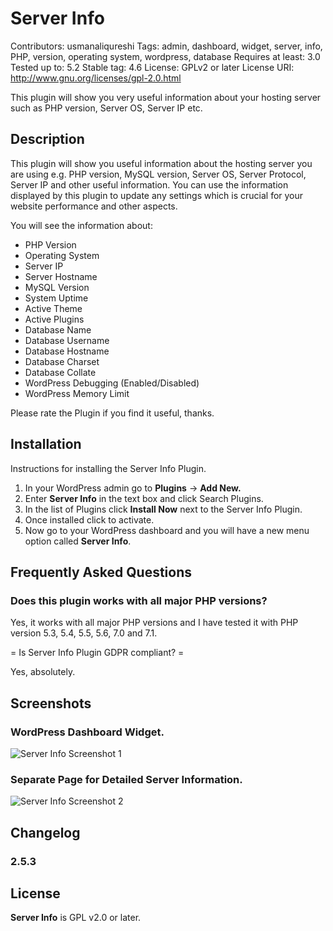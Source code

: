 # Server Info

Contributors: usmanaliqureshi
Tags: admin, dashboard, widget, server, info, PHP, version, operating system, wordpress, database
Requires at least: 3.0
Tested up to: 5.2
Stable tag: 4.6
License: GPLv2 or later
License URI: http://www.gnu.org/licenses/gpl-2.0.html

This plugin will show you very useful information about your hosting server such as PHP version, Server OS, Server IP etc.


## Description

This plugin will show you useful information about the hosting server you are using e.g. PHP version, MySQL version, Server OS, Server Protocol, Server IP and other useful information. You can use the information displayed by this plugin to update any settings which is crucial for your website performance and other aspects.

You will see the information about:

* PHP Version<br>
* Operating System<br>
* Server IP<br>
* Server Hostname<br>
* MySQL Version<br>
* System Uptime<br>
* Active Theme<br>
* Active Plugins<br>
* Database Name<br>
* Database Username<br>
* Database Hostname<br>
* Database Charset<br>
* Database Collate<br>
* WordPress Debugging (Enabled/Disabled)<br>
* WordPress Memory Limit<br>

Please rate the Plugin if you find it useful, thanks.


## Installation

Instructions for installing the Server Info Plugin.

1. In your WordPress admin go to **Plugins** → **Add New.**
2. Enter **Server Info** in the text box and click Search Plugins.
3. In the list of Plugins click **Install Now** next to the Server Info Plugin.
4. Once installed click to activate.<br>
5. Now go to your WordPress dashboard and you will have a new menu option called **Server Info**.<br>


## Frequently Asked Questions

### Does this plugin works with all major PHP versions?

Yes, it works with all major PHP versions and I have tested it with PHP version 5.3, 5.4, 5.5, 5.6, 7.0 and 7.1.

= Is Server Info Plugin GDPR compliant? =

Yes, absolutely.


## Screenshots

### WordPress Dashboard Widget.

![Server Info Screenshot 1](https://i.imgur.com/lIMhkFV.png)

### Separate Page for Detailed Server Information.

![Server Info Screenshot 2](https://i.imgur.com/zw5hIib.png)


## Changelog


### 2.5.3

## License
**Server Info** is GPL v2.0 or later.
